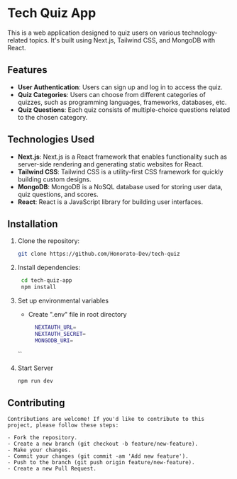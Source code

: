 # Tech Quiz App

This is a web application designed to quiz users on various technology-related topics. It's built using Next.js, Tailwind CSS, and MongoDB with React.

## Features

- **User Authentication**: Users can sign up and log in to access the quiz.
- **Quiz Categories**: Users can choose from different categories of quizzes, such as programming languages, frameworks, databases, etc.
- **Quiz Questions**: Each quiz consists of multiple-choice questions related to the chosen category.


## Technologies Used

- **Next.js**: Next.js is a React framework that enables functionality such as server-side rendering and generating static websites for React.
- **Tailwind CSS**: Tailwind CSS is a utility-first CSS framework for quickly building custom designs.
- **MongoDB**: MongoDB is a NoSQL database used for storing user data, quiz questions, and scores.
- **React**: React is a JavaScript library for building user interfaces.

## Installation

1. Clone the repository:

   ```bash
   git clone https://github.com/Honorato-Dev/tech-quiz
   ```

 2. Install dependencies:
    ```bash
     cd tech-quiz-app
     npm install
    ```
 3. Set up environmental variables
    - Create ".env" file in root directory
      ```bash
        NEXTAUTH_URL=
        NEXTAUTH_SECRET=
        MONGODB_URI=
    ``
  4. Start Server
     ```bash
     npm run dev
     ```
 ## Contributing

    Contributions are welcome! If you'd like to contribute to this project, please follow these steps:

    - Fork the repository.
    - Create a new branch (git checkout -b feature/new-feature).
    - Make your changes.
    - Commit your changes (git commit -am 'Add new feature').
    - Push to the branch (git push origin feature/new-feature).
    - Create a new Pull Request.     
